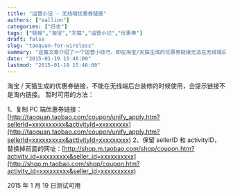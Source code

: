 ```yaml
---
title: "运营小记 - 无线端优惠券链接"
authors: ["eallion"]
categories: ["日志"]
tags: ["链接","淘宝","天猫","运营小记","优惠券"]
draft: false
slug: "taoquan-for-wireless"
summary: "这篇文章介绍了一个运营小技巧，即在淘宝/天猫生成的优惠券链接无法在无线端后台装修时使用的解决办法。作者提到了两种方法：第一种是复制PC端优惠券链接，第二种是保留sellerID和activityID，并替换掉前面的网址。作者还提到，这个方法在2015年1月19日进行的测试中是可行的。"
date: "2015-01-19 15:46:00"
lastmod: "2015-01-19 15:46:00"
---
```


淘宝 / 天猫生成的优惠券链接，不能在无线端后台装修的时候使用，会提示链接不是淘内链接。
暂时可用的方法：

1、复制 PC 端优惠券链接：[http://taoquan.taobao.com/coupon/unify_apply.htm?sellerId=xxxxxxxxxx&activityId=xxxxxxxxx](http://taoquan.taobao.com/coupon/unify_apply.htm?sellerId=xxxxxxxxxx&activityId=xxxxxxxxx)
2、保留 sellerID 和 activityID，替换掉前面的网址：[http://shop.m.taobao.com/shop/coupon.htm?activity_id=xxxxxxxxx&seller_id=xxxxxxxxxx](http://shop.m.taobao.com/shop/coupon.htm?activity_id=xxxxxxxxx&seller_id=xxxxxxxxxx)

2015 年 1 月 19 日测试可用
